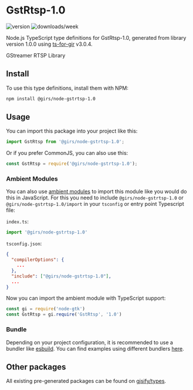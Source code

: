 
# GstRtsp-1.0

![version](https://img.shields.io/npm/v/@girs/node-gstrtsp-1.0)
![downloads/week](https://img.shields.io/npm/dw/@girs/node-gstrtsp-1.0)


Node.js TypeScript type definitions for GstRtsp-1.0, generated from library version 1.0.0 using [ts-for-gir](https://github.com/gjsify/ts-for-gir) v3.0.4.

GStreamer RTSP Library

## Install

To use this type definitions, install them with NPM:
```bash
npm install @girs/node-gstrtsp-1.0
```

## Usage

You can import this package into your project like this:
```ts
import GstRtsp from '@girs/node-gstrtsp-1.0';
```

Or if you prefer CommonJS, you can also use this:
```ts
const GstRtsp = require('@girs/node-gstrtsp-1.0');
```

### Ambient Modules

You can also use [ambient modules](https://github.com/gjsify/ts-for-gir/tree/main/packages/cli#ambient-modules) to import this module like you would do this in JavaScript.
For this you need to include `@girs/node-gstrtsp-1.0` or `@girs/node-gstrtsp-1.0/import` in your `tsconfig` or entry point Typescript file:

`index.ts`:
```ts
import '@girs/node-gstrtsp-1.0'
```

`tsconfig.json`:
```json
{
  "compilerOptions": {
    ...
  },
  "include": ["@girs/node-gstrtsp-1.0"],
  ...
}
```

Now you can import the ambient module with TypeScript support: 

```ts
const gi = require('node-gtk')
const GstRtsp = gi.require('GstRtsp', '1.0')
```


### Bundle

Depending on your project configuration, it is recommended to use a bundler like [esbuild](https://esbuild.github.io/). You can find examples using different bundlers [here](https://github.com/gjsify/ts-for-gir/tree/main/examples).

## Other packages

All existing pre-generated packages can be found on [gjsify/types](https://github.com/gjsify/types).

